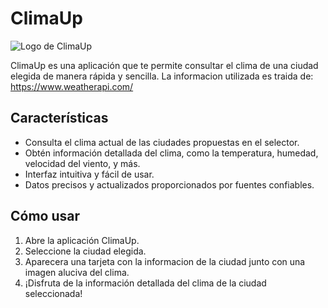 # ClimaUp

![Logo de ClimaUp](https://firebasestorage.googleapis.com/v0/b/skyscan-d7ce5.appspot.com/o/logo.png?alt=media&token=dad8498f-8d45-4735-820a-d8daa7a37616)

ClimaUp es una aplicación que te permite consultar el clima de una ciudad elegida de manera rápida y sencilla. La informacion utilizada es traida de: https://www.weatherapi.com/

## Características

- Consulta el clima actual de las ciudades propuestas en el selector.
- Obtén información detallada del clima, como la temperatura, humedad, velocidad del viento, y más.
- Interfaz intuitiva y fácil de usar.
- Datos precisos y actualizados proporcionados por fuentes confiables.

## Cómo usar

1. Abre la aplicación ClimaUp.
2. Seleccione la ciudad elegida.
3. Aparecera una tarjeta con la informacion de la ciudad junto con una imagen aluciva del clima.
4. ¡Disfruta de la información detallada del clima de la ciudad seleccionada!

